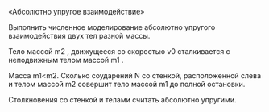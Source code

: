 «Абсолютно упругое взаимодействие»

Выполнить численное моделирование абсолютно упругого взаимодействия двух тел разной массы. 

Тело массой m2 , движущееся со скоростью v0 сталкивается с неподвижным телом массой m1 .

Масса m1<m2. Сколько соударений N со стенкой, расположенной слева и телом массой m2 совершит тело массой m1 до полной остановки. 

Столкновения со стенкой и телами считать абсолютно упругими.
